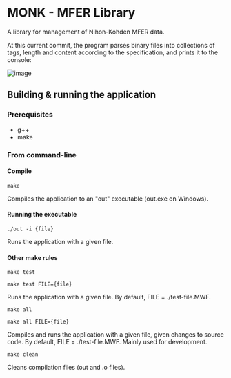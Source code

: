 # MONK - MFER Library

A library for management of Nihon-Kohden MFER data.

At this current commit, the program parses binary files into collections of tags, length and content according to the specification, and prints it to the console:

![image](https://github.com/MONK-system/library/assets/102857059/007b2ade-048f-485f-a822-d97401aa0c80)

## Building & running the application
### Prerequisites
- g++
- make

### From command-line
#### Compile
```
make
```

Compiles the application to an "out" executable (out.exe on Windows).

#### Running the executable
```
./out -i {file}
```

Runs the application with a given file.

#### Other make rules
```
make test
```

```
make test FILE={file}
```

Runs the application with a given file. By default, FILE = ./test-file.MWF.

```
make all
```

```
make all FILE={file}
```

Compiles and runs the application with a given file, given changes to source code. By default, FILE = ./test-file.MWF. Mainly used for development.

```
make clean
```

Cleans compilation files (out and .o files).
